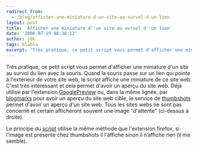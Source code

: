 ```yaml
---
redirect_from:
  - /blog/afficher-une-miniature-d-un-site-au-survol-d-un-lien
layout: post
title: 'Afficher une miniature d''un site au survol d''un lien'
date: '2006-07-19 08:36:12'
author: j0k
tags: blabla
excerpt: "Très pratique, ce petit script vous permet d'afficher une miniature d'un site au survol du lien avec la souris.     \nQuand la souris passe sur un lien qui pointe à l'extérieur de votre site web, le script affiche une miniature de ce site web. C'est très intéressant et cela permet d'avoir un aperçu du site web.   Déjà utilisé par l'extension      …"
---
```


Très pratique, ce petit script vous permet d'afficher une miniature d'un site au survol du lien avec la souris.
Quand la souris passe sur un lien qui pointe à l'extérieur de votre site web, le script affiche une miniature de ce site web. C'est très intéressant et cela permet d'avoir un aperçu du site web.   Déjà utilisé par l'extension [GooglePreview](https://addons.mozilla.org/firefox/189/) ou, dans la même lignée, par [blogmarks](http://blogmarks.net/) pour avoir un aperçu du site web cible, le service de [thumbshots](http://www.thumbshots.org/) permet d'avoir un aperçu d'un site web. Tous les sites webs ne sont pas concerné et certain afficheront souvent une image &quot;d'attente&quot; (ci-dessus à droite).

Le principe du [script](http://lab.arc90.com/2006/07/link_thumbnail.php) utilise la même méthode que l'extension firefox, si l'image est présente chez thumbshots il l'affiche sinon il n’affiche rien (il me semble).
